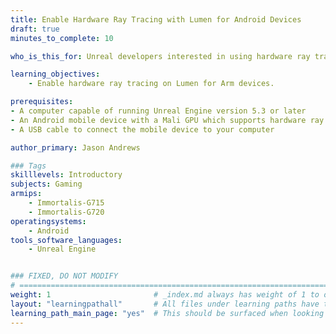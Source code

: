 ```yaml
---
title: Enable Hardware Ray Tracing with Lumen for Android Devices
draft: true
minutes_to_complete: 10

who_is_this_for: Unreal developers interested in using hardware ray tracing with Lumen on Arm devices.

learning_objectives:
    - Enable hardware ray tracing on Lumen for Arm devices.

prerequisites:
- A computer capable of running Unreal Engine version 5.3 or later 
- An Android mobile device with a Mali GPU which supports hardware ray tracing
- A USB cable to connect the mobile device to your computer

author_primary: Jason Andrews

### Tags
skilllevels: Introductory
subjects: Gaming
armips:
    - Immortalis-G715
    - Immortalis-G720
operatingsystems:
    - Android
tools_software_languages:
    - Unreal Engine


### FIXED, DO NOT MODIFY
# ================================================================================
weight: 1                       # _index.md always has weight of 1 to order correctly
layout: "learningpathall"       # All files under learning paths have this same wrapper
learning_path_main_page: "yes"  # This should be surfaced when looking for related content. Only set for _index.md of learning path content.
---
```

